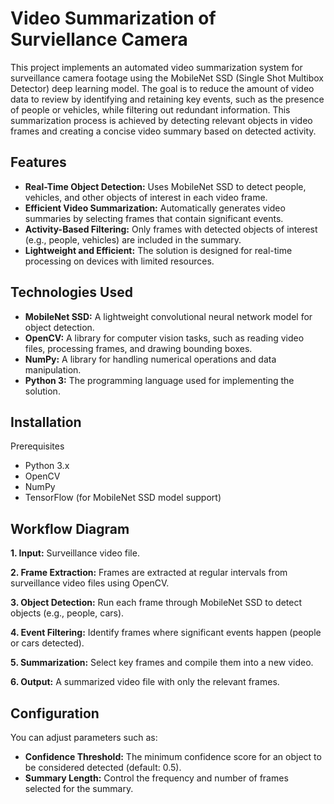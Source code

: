 # Video Summarization of Surviellance Camera

This project implements an automated video summarization system for surveillance camera footage using the MobileNet SSD (Single Shot Multibox Detector) deep learning model. The goal is to reduce the amount of video data to review by identifying and retaining key events, such as the presence of people or vehicles, while filtering out redundant information. This summarization process is achieved by detecting relevant objects in video frames and creating a concise video summary based on detected activity.

## Features
- **Real-Time Object Detection:** Uses MobileNet SSD to detect people, vehicles, and other objects of interest in each video frame.
- **Efficient Video Summarization:** Automatically generates video summaries by selecting frames that contain significant events.
- **Activity-Based Filtering:** Only frames with detected objects of interest (e.g., people, vehicles) are included in the summary.
- **Lightweight and Efficient:** The solution is designed for real-time processing on devices with limited resources.

## Technologies Used
- **MobileNet SSD:** A lightweight convolutional neural network model for object detection.
- **OpenCV:** A library for computer vision tasks, such as reading video files, processing frames, and drawing bounding boxes.
- **NumPy:** A library for handling numerical operations and data manipulation.
- **Python 3:** The programming language used for implementing the solution.

## Installation
Prerequisites
- Python 3.x
- OpenCV
- NumPy
- TensorFlow (for MobileNet SSD model support)
  
## Workflow Diagram 
**1. Input:** Surveillance video file.
  
**2. Frame Extraction:** Frames are extracted at regular intervals from surveillance video files using OpenCV.

**3. Object Detection:** Run each frame through MobileNet SSD to detect objects (e.g., people, cars).

**4. Event Filtering:** Identify frames where significant events happen (people or cars detected).

**5. Summarization:** Select key frames and compile them into a new video.

**6. Output:** A summarized video file with only the relevant frames.

## Configuration
You can adjust parameters such as:

- **Confidence Threshold:** The minimum confidence score for an object to be considered detected (default: 0.5).
- **Summary Length:** Control the frequency and number of frames selected for the summary.

  
